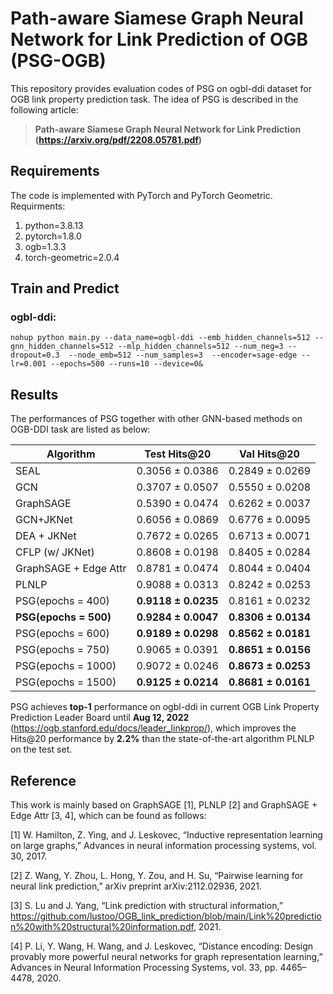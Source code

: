 # Path-aware Siamese Graph Neural Network for Link Prediction of OGB (PSG-OGB)
This repository provides evaluation codes of PSG on ogbl-ddi dataset for OGB link property prediction task. The idea of PSG is described in the following article:
>**Path-aware Siamese Graph Neural Network for Link Prediction (https://arxiv.org/pdf/2208.05781.pdf)**



## Requirements
The code is implemented with PyTorch and PyTorch Geometric. Requirments:  
1. python=3.8.13
2. pytorch=1.8.0
3. ogb=1.3.3
4. torch-geometric=2.0.4



## Train and Predict
### ogbl-ddi:  

	nohup python main.py --data_name=ogbl-ddi --emb_hidden_channels=512 --gnn_hidden_channels=512 --mlp_hidden_channels=512 --num_neg=3 --dropout=0.3  --node_emb=512 --num_samples=3  --encoder=sage-edge --lr=0.001 --epochs=500 --runs=10 --device=0&


## Results
The performances of PSG together with other GNN-based methods on OGB-DDI task are listed as below:

| Algorithm                                    | Test Hits@20  | Val Hits@20             |
| ---------- | :-----------:  | :-----------: |
| SEAL                                | 0.3056 ± 0.0386          | 0.2849 ± 0.0269         |
| GCN       | 0.3707 ± 0.0507         | 0.5550 ± 0.0208          |
| GraphSAGE | 0.5390 ± 0.0474         | 0.6262 ± 0.0037        |
| GCN+JKNet    | 0.6056 ± 0.0869         | 0.6776 ± 0.0095          |
| DEA + JKNet   | 0.7672 ± 0.0265 | 0.6713 ± 0.0071  |
| CFLP (w/ JKNet)    | 0.8608 ± 0.0198 | 0.8405 ± 0.0284 |
| GraphSAGE + Edge Attr   | 0.8781 ± 0.0474 | 0.8044 ± 0.0404 |
| PLNLP   | 0.9088 ± 0.0313 | 0.8242 ± 0.0253 |
| PSG(epochs = 400)   | **0.9118 ± 0.0235** | 0.8161 ± 0.0232 |
| **PSG(epochs = 500)**   | **0.9284 ± 0.0047** | **0.8306 ± 0.0134** |
| PSG(epochs = 600)   | **0.9189 ± 0.0298** | **0.8562 ± 0.0181** |
| PSG(epochs = 750)   | 0.9065 ± 0.0391 | **0.8651 ± 0.0156** |
| PSG(epochs = 1000)   | 0.9072 ± 0.0246 | **0.8673 ± 0.0253** |
| PSG(epochs = 1500)   | **0.9125 ± 0.0214** | **0.8681 ± 0.0161** |

PSG achieves **top-1** performance on ogbl-ddi in current OGB Link Property Prediction Leader Board until **Aug 12, 2022** (https://ogb.stanford.edu/docs/leader_linkprop/), which improves the Hits@20 performance by **2.2%** than the state-of-the-art algorithm PLNLP on the test set. 

## Reference
This work is mainly based on GraphSAGE [1], PLNLP [2] and GraphSAGE + Edge Attr [3, 4], which can be found as follows:

[1] W. Hamilton, Z. Ying, and J. Leskovec, “Inductive representation learning on large graphs,” Advances in neural information processing systems, vol. 30, 2017.

[2] Z. Wang, Y. Zhou, L. Hong, Y. Zou, and H. Su, “Pairwise learning for neural link prediction,” arXiv preprint arXiv:2112.02936, 2021.

[3] S. Lu and J. Yang, “Link prediction with structural information,” https://github.com/lustoo/OGB_link_prediction/blob/main/Link%20prediction%20with%20structural%20information.pdf, 2021.

[4] P. Li, Y. Wang, H. Wang, and J. Leskovec, “Distance encoding: Design provably more powerful neural networks for graph representation learning,” Advances in
Neural Information Processing Systems, vol. 33, pp. 4465–4478, 2020.


